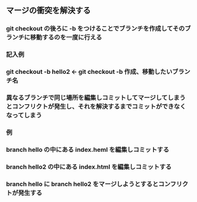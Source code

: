 ## マージの衝突を解決する
### git checkout の後ろに -b をつけることでブランチを作成してそのブランチに移動するのを一度に行える
### 記入例
### git checkout -b hello2   ←   git checkout -b 作成、移動したいブランチ名
### 異なるブランチで同じ場所を編集しコミットしてマージしてしまうとコンフリクトが発生し、それを解決するまでコミットができなくなってしまう
###  例
### branch hello の中にある index.heml を編集しコミットする
### branch hello2 の中にある index.html を編集しコミットする
### branch hello に branch hello2 をマージしようとするとコンフリクトが発生する

